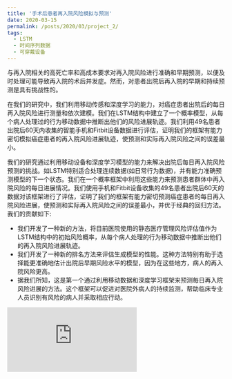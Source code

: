 ```yaml
---
title: '手术后患者再入院风险模拟与预测'
date: 2020-03-15
permalink: /posts/2020/03/project_2/
tags:
  - LSTM
  - 时间序列数据
  - 可穿戴设备
---
```


与再入院相关的高死亡率和高成本要求对再入院风险进行准确和早期预测，以便及时处理可能导致再入院的术后并发症。然而，对患者出院后再入院的早期和持续预测是具有挑战性的。

在我们的研究中，我们利用移动传感和深度学习的能力，对癌症患者出院后的每日再入院风险进行测量和依次建模。我们在LSTM结构中建立了一个概率模型，从每个病人处理过的行为移动数据中推断出他们的风险进展轨迹。我们利用49名患者出院后60天内收集的智能手机和Fitbit设备数据进行评估，证明我们的框架有能力密切模拟癌症患者的再入院风险进展轨迹，使预测和实际再入院风险之间的误差最小。

我们的研究通过利用移动设备和深度学习模型的能力来解决出院后每日再入院风险预测的挑战。如LSTM特别适合处理连续数据(如日常行为数据)，并有能力准确预测模型的下一个状态。我们在一个概率框架中利用这些能力来预测患者群体中再入院风险的每日进展情况。我们使用手机和Fitbit设备收集的49名患者出院后60天的数据对该框架进行了评估，证明了我们的框架有能力密切预测癌症患者的每日再入院风险进展，使预测和实际再入院风险之间的误差最小，并优于经典的回归方法。我们的贡献如下:
- 我们开发了一种新的方法，将目前医院使用的静态医疗管理风险评估值作为LSTM结构中的初始风险概率，从每个病人处理的行为移动数据中推断出他们的再入院风险进展轨迹。
- 我们开发了一种新的排名方法来评估生成模型的性能。这种方法特别有助于选择能更准确地估计出院后早期风险水平的模型，因为在这些地方，病人的再入院风险更高。 
- 据我们所知，这是第一个通过利用移动数据和深度学习框架来预测每日再入院风险进展的方法。这个框架可以促进对医院外病人的持续监测，帮助临床专业人员识别有风险的病人并采取相应行动。

![](https://ronalchan.github.io/files/post/project_2_1.pdf)